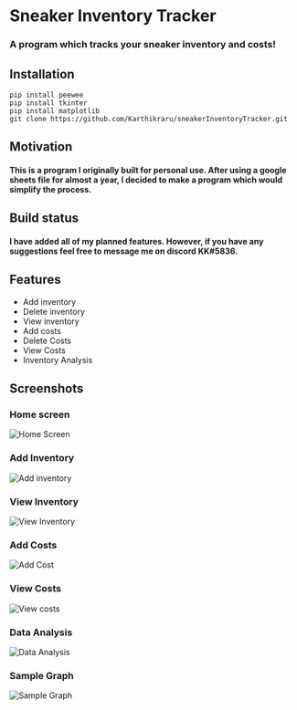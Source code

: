 # Sneaker Inventory Tracker
### A program which tracks your sneaker inventory and costs!
## Installation
```
pip install peewee
pip install tkinter
pip install matplotlib
git clone https://github.com/Karthikraru/sneakerInventoryTracker.git
```
## Motivation
#### This is a program I originally built for personal use. After using a google sheets file for almost a year, I decided to make a program which would simplify the process.
## Build status
#### I have added all of my planned features. However, if you have any suggestions feel free to message me on discord KK#5836.
## Features
- Add inventory
- Delete inventory
- View inventory
- Add costs
- Delete Costs
- View Costs
- Inventory Analysis
## Screenshots
### Home screen
![Home Screen](https://user-images.githubusercontent.com/72110533/111243031-4f973980-85ce-11eb-9efc-329ab0169ed1.png)
### Add Inventory
![Add inventory](https://user-images.githubusercontent.com/72110533/111243033-50c86680-85ce-11eb-92f3-e026ba9ded9a.png)
### View Inventory
![View Inventory](https://user-images.githubusercontent.com/72110533/111243034-50c86680-85ce-11eb-8d53-12619f3478ba.png)
### Add Costs
![Add Cost](https://user-images.githubusercontent.com/72110533/111243037-51f99380-85ce-11eb-85de-d2ceedbf2feb.png)
### View Costs
![View costs](https://user-images.githubusercontent.com/72110533/107896747-d1774280-6efc-11eb-9cb1-f8e05db4b00d.png)
### Data Analysis
![Data Analysis](https://user-images.githubusercontent.com/72110533/111243038-51f99380-85ce-11eb-9edd-7c05b291dd6d.png)
### Sample Graph
![Sample Graph](https://user-images.githubusercontent.com/72110533/111243032-502fd000-85ce-11eb-9b1e-d54185e48c63.png)
